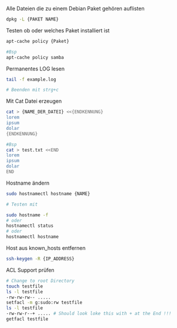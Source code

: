 
Alle Dateien die zu einem Debian Paket gehören auflisten
```bash
dpkg -L {PAKET NAME}
```

Testen ob oder welches Paket installiert ist
```bash
apt-cache policy {Paket}

#Bsp
apt-cache policy samba
```


Permanentes LOG lesen
```bash
tail -f example.log

# Beenden mit strg+c
```

Mit Cat Datei erzeugen
```bash
cat > {NAME_DER_DATEI} <<{ENDKENNUNG}
lorem
ipsum
dolar
{ENDKENNUNG}

#Bsp
cat > test.txt <<END
lorem
ipsum
dolar
END

```

Hostname ändern
```bash
sudo hostnamectl hostname {NAME}

# Testen mit

sudo hostname -f
# oder
hostnamectl status
# oder
hostnamectl hostname
```

Host aus known_hosts entfernen
```bash
ssh-keygen -R {IP_ADDRESS}
```

ACL Support prüfen
```bash
# Change to root Directory
touch testfile
ls -l testfile
-rw-rw-rw-- .....
setfacl -m g:sudo:rw testfile
ls -l testfile
-rw-rw-r--+ ..... # Should look loke this with + at the End !!!
getfacl testfile
```
